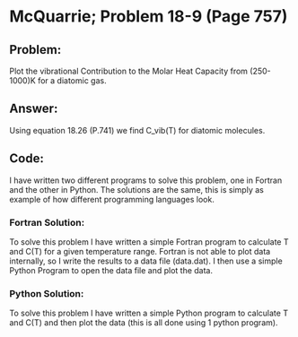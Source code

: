 # McQuarrie; Problem 18-9 (Page 757)

## Problem:
Plot the vibrational Contribution to the Molar Heat Capacity from (250-1000)K for a diatomic gas.

## Answer:
Using equation 18.26 (P.741) we find C_vib(T) for diatomic molecules. 

## Code:
I have written two different programs to solve this problem, one in Fortran and the other in Python. 
The solutions are the same, this is simply as example of how different programming languages look. 

### Fortran Solution:
To solve this problem I have written a simple Fortran program to calculate T and C(T) for a given temperature range. 
Fortran is not able to plot data internally, so I write the results to a data file (data.dat).
I then use a simple Python Program to open the data file and plot the data. 

### Python Solution:
To solve this problem I have written a simple Python program to calculate T and C(T) and then plot the data (this is all done using 1 python program). 
